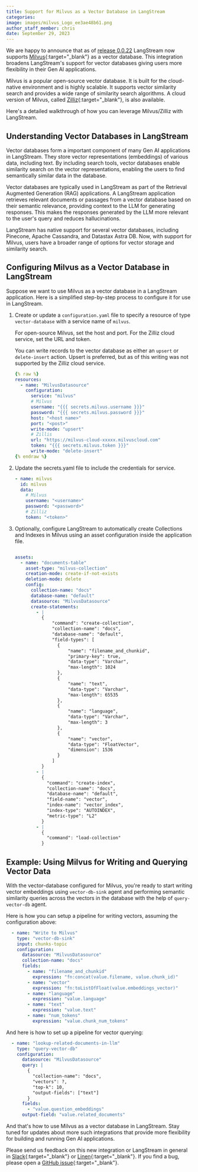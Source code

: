 ```yaml
---
title: Support for Milvus as a Vector Database in LangStream 
categories:
image: images/milvus_Logo_ee3ae48b61.png
author_staff_member: chris
date: September 29, 2023
---
```

We are happy to announce that as of [release 0.0.22](/changelog) LangStream now supports [Milvus](https://milvus.io){:target="_blank"} as a vector database. This integration broadens LangStream's support for vector databases giving users more flexibility in their Gen AI applications.

Milvus is a popular open-source vector database. It is built for the cloud-native environment and is highly scalable. It supports vector similarity search and provides a wide range of similarity search algorithms. A cloud version of Milvus, called [Zilliz](https://zilliz.com/){:target="_blank"}, is also available.

Here's a detailed walkthrough of how you can leverage Milvus/Zilliz with LangStream.

## Understanding Vector Databases in LangStream 

Vector databases form a important component of many Gen AI applications in LangStream. They store vector representations (embeddings) of various data, including text. By including search tools, vector databases enable similarity search on the vector representations, enabling the users to find semantically similar data in the database.

Vector databases are typically used in LangStream as part of the Retrieval Augmented Generation (RAG) applications. A LangStream application retrieves relevant documents or passages from a vector database based on their semantic relevance, providing context to the LLM for generating responses. This makes the responses generated by the LLM more relevant to the user's query and reduces hallucinations.

LangStream has native support for several vector databases, including Pinecone, Apache Cassandra, and Datastax Astra DB. Now, with support for Milvus, users have a broader range of options for vector storage and similarity search.

## Configuring Milvus as a Vector Database in LangStream

Suppose we want to use Milvus as a vector database in a LangStream application. Here is a simplified step-by-step process to configure it for use in LangStream. 

1. Create or update a `configuration.yaml` file to specify a resource of type `vector-database` with a service name of `milvus`. 

    For open-source Milvus, set the host and port. For the Zilliz cloud service, set the URL and token. 

    You can write records to the vector database as either an `upsert` or `delete-insert` action. Upsert is preferred, but as of this writing was not supported by the Zilliz cloud service.

    ```yaml
    {% raw %}
    resources:
      - name: "MilvusDatasource"
        configuration:
          service: "milvus"
          # Milvus
          username: "{{{ secrets.milvus.username }}}"
          password: "{{{ secrets.milvus.password }}}"
          host: "<host name>"
          port: "<post>"
          write-mode: "upsert"
          # Zillis
          url: "https://milvus-cloud-xxxxx.milvuscloud.com"
          token: "{{{ secrets.milvus.token }}}"
          write-mode: "delete-insert"
    {% endraw %}
    ```
2. Update the secrets.yaml file to include the credentials for service.

    ```yaml
    - name: milvus
      id: milvus
      data:
        # Milvus
        username: "<username>"
        password: "<password>"
        # Zilliz
        token: "<token>"

    ```

3. Optionally, configure LangStream to automatically create Collections and Indexes in Milvus using an asset configuration inside the application file.

    ```yaml

    assets:
      - name: "documents-table"
        asset-type: "milvus-collection"
        creation-mode: create-if-not-exists
        deletion-mode: delete
        config:
          collection-name: "docs"
          database-name: "default"
          datasource: "MilvusDatasource"
          create-statements:
            - |
              {
                  "command": "create-collection",
                  "collection-name": "docs",
                  "database-name": "default",
                  "field-types": [
                    {
                        "name": "filename_and_chunkid",
                        "primary-key": true,
                        "data-type": "Varchar",
                        "max-length": 1024
                    },                
                    {
                        "name": "text",
                        "data-type": "Varchar",
                        "max-length": 65535
                    },
                    {
                        "name": "language",
                        "data-type": "Varchar",
                        "max-length": 3
                    },
                    {
                        "name": "vector",
                        "data-type": "FloatVector",
                        "dimension": 1536
                    }
                  ]
              }
            - |
              {
                "command": "create-index",
                "collection-name": "docs",
                "database-name": "default",
                "field-name": "vector",
                "index-name": "vector_index",
                "index-type": "AUTOINDEX",
                "metric-type": "L2"
              }
            - |
              {
                "command": "load-collection"
              }
    ```

## Example: Using Milvus for Writing and Querying Vector Data

With the vector-database configured for Milvus, you're ready to start writing vector embeddings using `vector-db-sink` agent and performing semantic similarity queries across the vectors in the database with the help of `query-vector-db` agent. 

Here is how you can setup a pipeline for writing vectors, assuming the configuration above:

```yaml
  - name: "Write to Milvus"
    type: "vector-db-sink"
    input: chunks-topic
    configuration:
      datasource: "MilvusDatasource"
      collection-name: "docs"
      fields:
        - name: "filename_and_chunkid"
          expression: "fn:concat(value.filename, value.chunk_id)"
        - name: "vector"
          expression: "fn:toListOfFloat(value.embeddings_vector)"
        - name: "language"
          expression: "value.language"
        - name: "text"
          expression: "value.text"
        - name: "num_tokens"
          expression: "value.chunk_num_tokens"
```

And here is how to set up a pipeline for vector querying:

```yaml
  - name: "lookup-related-documents-in-llm"
    type: "query-vector-db"
    configuration:
      datasource: "MilvusDatasource"
      query: |
        {
          "collection-name": "docs",
          "vectors": ?,
          "top-k": 10,
          "output-fields": ["text"]
        }
      fields:
        - "value.question_embeddings"
      output-field: "value.related_documents"
```

And that's how to use Milvus as a vector database in LangStream. Stay tuned for updates about more such integrations that provide more flexibility for building and running Gen AI applications. 

Please send us feedback on this new integration or LangStream in general in [Slack](https://join.slack.com/t/langstream/shared_invite/zt-21leloc9c-lNaGLdiecHuWU5N31L2AeQ){:target="_blank"} or [Linen](https://www.linen.dev/invite/langstream){:target="_blank"}. If you find a bug, please open a [GitHub issue](https://github.com/LangStream/langstream/issues){:target="_blank"}.
